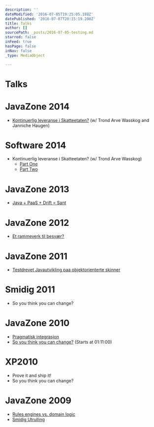 ```yaml
---
description: ''
dateModified: '2016-07-05T19:25:05.188Z'
datePublished: '2016-07-07T20:15:19.200Z'
title: Talks
author: []
sourcePath: _posts/2016-07-05-testing.md
starred: false
inFeed: true
hasPage: false
inNav: false
_type: MediaObject

---
```

# Talks

# **JavaZone 2014**

* [Kontinuerlig leveranse i Skatteetaten?][0] (w/ Trond Arve Wasskog and Janniche Haugen)

# **Software 2014**

* Kontinuerlig leveranse i Skatteetaten? (w/ Trond Arve Wasskog)
  * [Part One][1]
  * [Part Two][2]

# **JavaZone 2013**

* [Java + PaaS + Drift = Sant][3]

# **JavaZone 2012**

* [Et rammeverk til besvær?][4]

# **JavaZone 2011**

* [Testdrevet Javautvikling paa objektorienterte skinner][5]

# **Smidig 2011**

* So you think you can change?

# **JavaZone 2010**

* [Pragmatisk integrasjon][6]
* [So you think you can change?][7] (Starts at 01:11:00)

# **XP2010**

* Prove it and ship it!
* So you think you can change?

# **JavaZone 2009**

* [Rules engines vs. domain logic][8]
* [Smidig Utrulling][9]

[0]: https://vimeo.com/105777592
[1]: http://www.slideshare.net/ilmyggo/kontinuerlig-leveransei-skatteetatenpart1
[2]: http://www.slideshare.net/ilmyggo/kontinuerlig-leveransei-skatteetatenpart2
[3]: https://vimeo.com/album/1807533/video/74444252
[4]: https://vimeo.com/album/1807533/video/49477309
[5]: http://vimeo.com/28792380
[6]: http://vimeo.com/28621536
[7]: http://vimeo.com/28614233
[8]: https://vimeo.com/album/1807533/video/35220226
[9]: https://vimeo.com/album/1807533/video/35219624